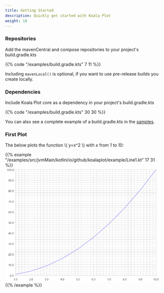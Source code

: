 ```yaml
---
title: Getting Started
description: Quickly get started with Koala Plot
weight: 10
---
```


### Repositories

Add the mavenCentral and compose repositories to your project's build.gradle.kts

{{% code "/examples/build.gradle.kts" 7 11 %}}

Including ```mavenLocal()``` is optional, if you want to use pre-release builds you create locally.

### Dependencies

Include Koala Plot core as a dependency in your project's build.gradle.kts

{{% code "/examples/build.gradle.kts" 30 30 %}}

You can also see a complete example of a build.gradle.kts in the [samples](https://github.com/KoalaPlot/koalaplot-samples/blob/main/build.gradle.kts).


### First Plot

The below plots the function \\( y=x^2 \\) with x from 1 to 10:

{{% example "/examples/src/jvmMain/kotlin/io/github/koalaplot/example/Line1.kt" 17 31 %}}
![Line1](/docs/xygraphs/line_plots/line1.png)
{{% /example %}}
